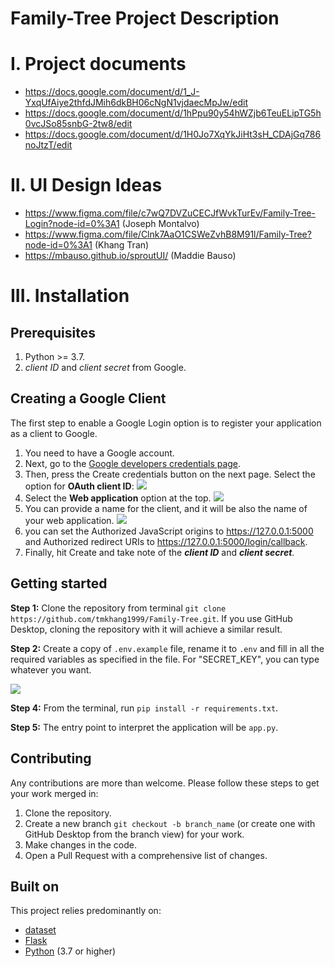# Family-Tree Project Description

# I. Project documents
* https://docs.google.com/document/d/1_J-YxqUfAiye2thfdJMih6dkBH06cNgN1vjdaecMpJw/edit
* https://docs.google.com/document/d/1hPpu90y54hWZjb6TeuELipTG5h0vcJSo85snbG-2tw8/edit
* https://docs.google.com/document/d/1H0Jo7XqYkJiHt3sH_CDAjGq786noJtzT/edit

# II. UI Design Ideas
* https://www.figma.com/file/c7wQ7DVZuCECJfWvkTurEv/Family-Tree-Login?node-id=0%3A1 (Joseph Montalvo)
* https://www.figma.com/file/Clnk7AaO1CSWeZvhB8M91l/Family-Tree?node-id=0%3A1 (Khang Tran)
* https://mbauso.github.io/sproutUI/ (Maddie Bauso)

# III. Installation
## Prerequisites
1. Python >= 3.7.
2. *client ID* and *client secret* from Google.

## Creating a Google Client
The first step to enable a Google Login option is to register your application as a client to Google.

1. You need to have a Google account.
2. Next, go to the <a href="https://console.developers.google.com/apis/credentials">Google developers credentials page</a>.
3. Then, press the Create credentials button on the next page. Select the option for **OAuth client ID**:
![](https://i.imgur.com/sfs2HYk.png)
4. Select the **Web application** option at the top.
![](https://i.imgur.com/lELuj74.png)
5. You can provide a name for the client, and it will be also the name of your web application.
![](https://i.imgur.com/wzN93G7.png)
6. you can set the Authorized JavaScript origins to https://127.0.0.1:5000 and Authorized redirect URIs to https://127.0.0.1:5000/login/callback.
7. Finally, hit Create and take note of the ***client ID*** and ***client secret***.


## Getting started
**Step 1:** Clone the repository from terminal `git clone https://github.com/tmkhang1999/Family-Tree.git`. If you use GitHub Desktop, cloning the repository with it will achieve a similar result.

**Step 2:** Create a copy of `.env.example` file, rename it to `.env` and fill in all the required variables as specified in the file. For "SECRET_KEY", you can type whatever you want.

![](https://i.imgur.com/OhIRg12.png)

**Step 4:** From the terminal, run `pip install -r requirements.txt`.

**Step 5:** The entry point to interpret the application will be `app.py`.

## Contributing
Any contributions are more than welcome. Please follow these steps to get your work merged in:

1. Clone the repository.
2. Create a new branch `git checkout -b branch_name` (or create one with GitHub Desktop from the branch view) for your work.
3. Make changes in the code.
4. Open a Pull Request with a comprehensive list of changes.
  
## Built on
This project relies predominantly on:
* [dataset](https://github.com/pudo/dataset)
* [Flask](https://flask.palletsprojects.com/en/2.0.x/)
* [Python](https://www.python.org/) (3.7 or higher)
